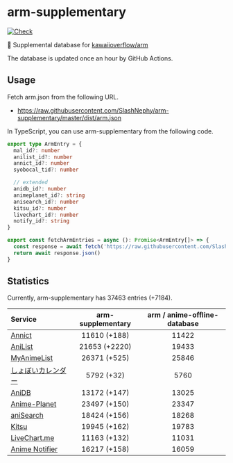 # arm-supplementary

[![Check](https://github.com/SlashNephy/arm-supplementary/actions/workflows/check-node.yml/badge.svg)](https://github.com/SlashNephy/arm-supplementary/actions/workflows/check-node.yml)

💊 Supplemental database for [kawaiioverflow/arm](https://github.com/kawaiioverflow/arm)

The database is updated once an hour by GitHub Actions.

## Usage

Fetch arm.json from the following URL.

- https://raw.githubusercontent.com/SlashNephy/arm-supplementary/master/dist/arm.json

In TypeScript, you can use arm-supplementary from the following code.

```TypeScript
export type ArmEntry = {
  mal_id?: number
  anilist_id?: number
  annict_id?: number
  syobocal_tid?: number

  // extended
  anidb_id?: number
  animeplanet_id?: string
  anisearch_id?: number
  kitsu_id?: number
  livechart_id?: number
  notify_id?: string
}

export const fetchArmEntries = async (): Promise<ArmEntry[]> => {
  const response = await fetch('https://raw.githubusercontent.com/SlashNephy/arm-supplementary/master/dist/arm.json')
  return await response.json()
}
```

## Statistics

Currently, arm-supplementary has 37463 entries (+7184).

| Service                                     | arm-supplementary | arm / anime-offline-database |
| :------------------------------------------ | :---------------: | :--------------------------: |
| [Annict](https://annict.com)                |   11610 (+188)    |            11422             |
| [AniList](https://anilist.co)               |   21653 (+2220)   |            19433             |
| [MyAnimeList](https://myanimelist.net)      |   26371 (+525)    |            25846             |
| [しょぼいカレンダー](https://cal.syoboi.jp) |    5792 (+32)     |             5760             |
| [AniDB](https://anidb.net)                  |   13172 (+147)    |            13025             |
| [Anime-Planet](https://anime-planet.com)    |   23497 (+150)    |            23347             |
| [aniSearch](https://anisearch.com)          |   18424 (+156)    |            18268             |
| [Kitsu](https://kitsu.io)                   |   19945 (+162)    |            19783             |
| [LiveChart.me](https://livechart.me)        |   11163 (+132)    |            11031             |
| [Anime Notifier](https://notify.moe)        |   16217 (+158)    |            16059             |
